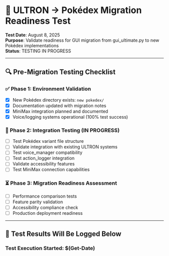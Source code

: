 # 🧪 ULTRON → Pokédex Migration Readiness Test

**Test Date**: August 8, 2025  
**Purpose**: Validate readiness for GUI migration from gui_ultimate.py to new Pokédex implementations  
**Status**: TESTING IN PROGRESS

---

## 🔍 Pre-Migration Testing Checklist

### ✅ Phase 1: Environment Validation
- [x] New Pokédex directory exists: `new pokedex/`
- [x] Documentation updated with migration notes
- [x] MiniMax integration planned and documented
- [x] Voice/logging systems operational (100% test success)

### 🔄 Phase 2: Integration Testing (IN PROGRESS)
- [ ] Test Pokédex variant file structure
- [ ] Validate integration with existing ULTRON systems
- [ ] Test voice_manager compatibility  
- [ ] Test action_logger integration
- [ ] Validate accessibility features
- [ ] Test MiniMax connection capabilities

### ⏳ Phase 3: Migration Readiness Assessment
- [ ] Performance comparison tests
- [ ] Feature parity validation
- [ ] Accessibility compliance check
- [ ] Production deployment readiness

---

## 🚀 Test Results Will Be Logged Below

### Test Execution Started: $(Get-Date)

